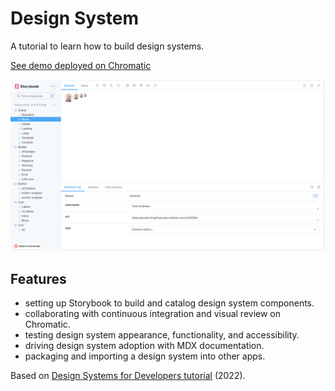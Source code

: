 # Design System

A tutorial to learn how to build design systems.

[See demo deployed on Chromatic](https://634fb5a44afef8aae1b84965-cmykjnfptl.chromatic.com/)

<p align="center">
  <img src="screenshot.png">
</p>

## Features

- setting up Storybook to build and catalog design system components.
- collaborating with continuous integration and visual review on Chromatic.
- testing design system appearance, functionality, and accessibility.
- driving design system adoption with MDX documentation.
- packaging and importing a design system into other apps.

Based on [Design Systems for Developers tutorial](https://storybook.js.org/tutorials/design-systems-for-developers/) (2022).
